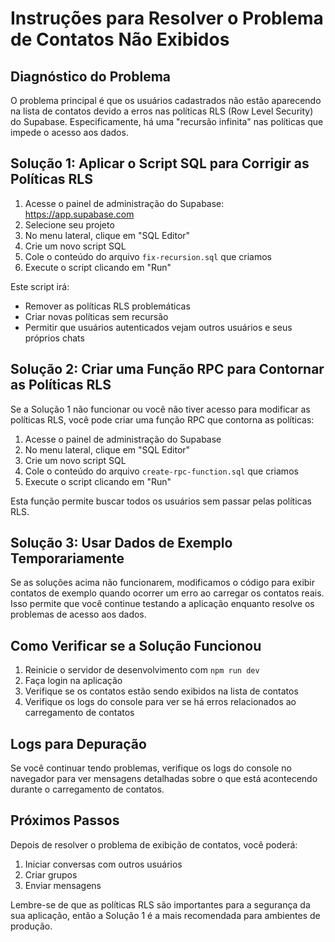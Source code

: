 # Instruções para Resolver o Problema de Contatos Não Exibidos

## Diagnóstico do Problema

O problema principal é que os usuários cadastrados não estão aparecendo na lista de contatos devido a erros nas políticas RLS (Row Level Security) do Supabase. Especificamente, há uma "recursão infinita" nas políticas que impede o acesso aos dados.

## Solução 1: Aplicar o Script SQL para Corrigir as Políticas RLS

1. Acesse o painel de administração do Supabase: https://app.supabase.com
2. Selecione seu projeto
3. No menu lateral, clique em "SQL Editor"
4. Crie um novo script SQL
5. Cole o conteúdo do arquivo `fix-recursion.sql` que criamos
6. Execute o script clicando em "Run"

Este script irá:
- Remover as políticas RLS problemáticas
- Criar novas políticas sem recursão
- Permitir que usuários autenticados vejam outros usuários e seus próprios chats

## Solução 2: Criar uma Função RPC para Contornar as Políticas RLS

Se a Solução 1 não funcionar ou você não tiver acesso para modificar as políticas RLS, você pode criar uma função RPC que contorna as políticas:

1. Acesse o painel de administração do Supabase
2. No menu lateral, clique em "SQL Editor"
3. Crie um novo script SQL
4. Cole o conteúdo do arquivo `create-rpc-function.sql` que criamos
5. Execute o script clicando em "Run"

Esta função permite buscar todos os usuários sem passar pelas políticas RLS.

## Solução 3: Usar Dados de Exemplo Temporariamente

Se as soluções acima não funcionarem, modificamos o código para exibir contatos de exemplo quando ocorrer um erro ao carregar os contatos reais. Isso permite que você continue testando a aplicação enquanto resolve os problemas de acesso aos dados.

## Como Verificar se a Solução Funcionou

1. Reinicie o servidor de desenvolvimento com `npm run dev`
2. Faça login na aplicação
3. Verifique se os contatos estão sendo exibidos na lista de contatos
4. Verifique os logs do console para ver se há erros relacionados ao carregamento de contatos

## Logs para Depuração

Se você continuar tendo problemas, verifique os logs do console no navegador para ver mensagens detalhadas sobre o que está acontecendo durante o carregamento de contatos.

## Próximos Passos

Depois de resolver o problema de exibição de contatos, você poderá:
1. Iniciar conversas com outros usuários
2. Criar grupos
3. Enviar mensagens

Lembre-se de que as políticas RLS são importantes para a segurança da sua aplicação, então a Solução 1 é a mais recomendada para ambientes de produção. 